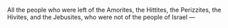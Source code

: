 All the people who were left of the Amorites, the Hittites, the Perizzites, the Hivites, and the Jebusites, who were not of the people of Israel —
